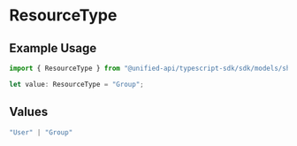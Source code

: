 # ResourceType

## Example Usage

```typescript
import { ResourceType } from "@unified-api/typescript-sdk/sdk/models/shared";

let value: ResourceType = "Group";
```

## Values

```typescript
"User" | "Group"
```